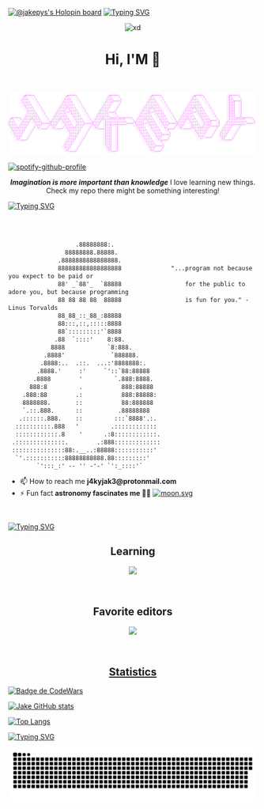 [![@jakepys's Holopin board](https://holopin.me/jakepys)](https://holopin.io/@jakepys) 
[![Typing SVG](http://readme-typing-svg.herokuapp.com?font=Agdasima&pause=1000&color=11DF19&random=true&width=435&lines=Hi%2C+I'm+Jakepys;And+I+love+Linux%2C+and+programming;What+are+you+waiting+for%2C+check+out+whatever+you+like)](https://git.io/typing-svg)

<p align="center" width="200" style="border-radius: 1000px;">
  <img src="https://media1.tenor.com/m/R_WseIIwQ8QAAAAd/beavis-computer.gif" alt="xd" />
 
  <h1 align="center">Hi, I'M 🦊</h1>
</p>

  <br>


![](./svg/jakepy.png)

[![spotify-github-profile](https://spotify-github-profile.kittinanx.com/api/view?uid=fgna6pkyqb0rz60dv3xdj6wma&cover_image=true&theme=natemoo-re&show_offline=false&background_color=121212&interchange=false&bar_color=53b14f&bar_color_cover=false)](https://github.com/kittinan/spotify-github-profile)


<p align="center"><strong><i>Imagination is more important than knowledge</i></strong> I love learning new things.<br />Check my repo there might be something interesting!</p>

[![Typing SVG](https://readme-typing-svg.herokuapp.com?font=Fira+Code&pause=1000&color=F71D23&background=FF939300&vCenter=true&multiline=true&width=450&lines=-------------------------------------)](https://git.io/typing-svg)


<br />

```  
  
                   .88888888:.
                88888888.88888.
              .8888888888888888.
              888888888888888888              "...program not because you expect to be paid or
              88' _`88'_  `88888                  for the public to adore you, but because programming
              88 88 88 88  88888                  is fun for you." - Linus Torvalds
              88_88_::_88_:88888
              88:::,::,:::::8888
              88`:::::::::'`8888
             .88  `::::'    8:88.
            8888            `8:888.
          .8888'             `888888.
         .8888:..  .::.  ...:'8888888:.
        .8888.'     :'     `'::`88:88888
       .8888        '         `.888:8888.
      888:8         .           888:88888
    .888:88        .:           888:88888:
    8888888.       ::           88:888888
    `.::.888.      ::          .88888888
   .::::::.888.    ::         :::`8888'.:.
  ::::::::::.888   '         .::::::::::::
  ::::::::::::.8    '      .:8::::::::::::.
 .::::::::::::::.        .:888:::::::::::::
 :::::::::::::::88:.__..:88888:::::::::::'
  `'.:::::::::::88888888888.88:::::::::'
        `':::_:' -- '' -'-' `':_::::'`
```
 

<ul>
   <li>📫 How to reach me <strong>j4kyjak3@protonmail.com</strong></li>
   <li>⚡ Fun fact <strong>astronomy fascinates me 🌌🔭</strong>
   <a href="https://moon-svg.minung.dev">
    <img src="https://moon-svg.minung.dev/moon.svg?size=32&theme=ray" alt="moon.svg" />
  </a>
  </li>
</ul>

<br/>

[![Typing SVG](https://readme-typing-svg.herokuapp.com?font=Fira+Code&pause=1000&color=F71D23&background=FF939300&vCenter=true&multiline=true&width=450&lines=-------------------------------------)](https://git.io/typing-svg)

<h2 align='center'>Learning</h2>

<p align="center">
  <a href="https://skillicons.dev">
    <img src="https://skillicons.dev/icons?i=git,python,bash,linux,docker"/>
  </a>
</p>

<br/>
<h2 align="center">Favorite editors </h2>
<p align="center">
  <a href="https://skillicons.dev">
    <img src="https://skillicons.dev/icons?i=vscode,vim" />
</p>

<br />

<h2 align="center"> Statistics </h2>
<a href="https://github.com/anuraghazra/github-readme-stats">

 ![Badge de CodeWars](https://www.codewars.com/users/JuanPerdomo00/badges/small)

 
<!--<p>&nbsp;<img align="center" src="https://github-readme-stats.vercel.app/api?username=juanperdomo00&show_icons=ocean_dark" alt="juanperdomo00" /></p>-->
  
[![Jake GitHub stats](https://github-readme-stats.vercel.app/api?username=JuanPerdomo00&theme=tokyonight)](https://github.com/JuanPerdomo00/github-readme-stats)
  
  
[![Top Langs](https://github-readme-stats.vercel.app/api/top-langs/?username=JuanPerdomo00&layout=compact&theme=tokyonight)](https://github.com/JuanPerdomo00)

[![Typing SVG](https://readme-typing-svg.herokuapp.com?font=Fira+Code&pause=1000&color=F71D23&background=FF939300&vCenter=true&multiline=true&width=450&lines=-------------------------------------)](https://git.io/typing-svg)
  
 ![](./svg/github-user-contribution.svg)



